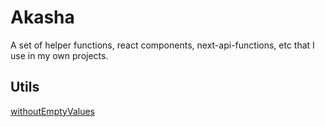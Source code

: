 # Akasha

A set of helper functions, react components, next-api-functions, etc that I use in my own projects.

## Utils

[withoutEmptyValues](./utils/without-empty-values/)
